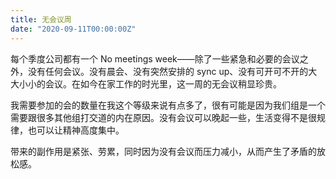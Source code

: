 ```yaml
---
title: 无会议周
date: "2020-09-11T00:00:00Z"
---
```


每个季度公司都有一个 No meetings week——除了一些紧急和必要的会议之外，没有任何会议。没有晨会、没有突然安排的 sync up、没有可开可不开的大大小小的会议。在如今在家工作的时光里，这一周的无会议稍显珍贵。

我需要参加的会的数量在我这个等级来说有点多了，很有可能是因为我们组是一个需要跟很多其他组打交道的内在原因。没有会议可以晚起一些，生活变得不是很规律，也可以让精神高度集中。

带来的副作用是紧张、劳累，同时因为没有会议而压力减小，从而产生了矛盾的放松感。
